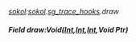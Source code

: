 _[sokol](../../modules/sokol/sokol-module.md):[sokol](../../modules/sokol/sokol-module.md).[sg\_trace\_hooks](../../modules/sokol/sokol-sg_trace_hooks.md).draw_
##### Field draw:Void([Int](../../modules/wonkey/wonkey-types-int.md),[Int](../../modules/wonkey/wonkey-types-int.md),[Int](../../modules/wonkey/wonkey-types-int.md),Void Ptr)
